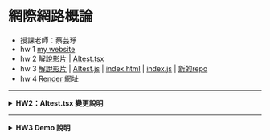 # 網際網路概論
- 授課老師：蔡芸琤  
- hw 1  [my website](https://alisonnnnn88.github.io/introduction_to-_the-_internet_alison/)
- hw 2  [解說影片](https://youtu.be/0LIIIj9rs88) | [AItest.tsx](https://github.com/alisonnnnn88/introduction_to-_the-_internet_alison/blob/main/AItest.tsx)
- hw 3  [解說影片](https://youtu.be/cJjc5HpTFEM) | [AItest.js](https://github.com/alisonnnnn88/introduction_to-_the-_internet_alison/blob/main/AItest.js) | [index.html](https://github.com/alisonnnnn88/introduction_to-_the-_internet_alison/blob/main/index.html) | [index.js](https://github.com/alisonnnnn88/introduction_to-_the-_internet_alison/blob/main/index.js) | [新的repo](https://github.com/alisonnnnn88/app_website)
- hw 4 [Render 網址](https://app-website-3.onrender.com/)
---

<details>
<summary><strong>HW2：AItest.tsx 變更說明</strong></summary>

<br>

- ✅ **1. 函式名稱變更**  
  `AItest` → `HealthAssistant`  
  目的：將聊天機器人改為「健康助手」，功能定位更明確

- ✅ **2. 預設提示變更**  
  '嗨！幫我測試一下台北旅遊的一日行程～' → '嗨！我今天需要記得喝水和運動～'  

- ✅ **3. 初始歡迎語變更**  
  '👋 這裡是 Gemini 小幫手，有什麼想聊的？' → '👋 這裡是健康助手，我會幫你提醒喝水、運動等！'

- ✅ **4. Markdown 支援改為使用 `react-markdown` 套件**  
  <img width="600" alt="image" src="https://github.com/user-attachments/assets/b068bb27-0989-492e-8a24-584a6c5a458e" />

- ✅ **5. 引入套件**  
  `import ReactMarkdown from 'react-markdown';`

- ✅ **6. 修改提示句按鈕內容為健康主題**  
 原本： 今天台北有什麼免費展覽？/幫我把這段英文翻成中文：Hello from Taipei!/寫一首關於捷運的短詩 → 後來： 今天需要喝水提醒/請建議我一天三餐/幫我安排一個簡單的運動計劃
 目的：更貼近健康主題，也更讓使用者知道怎麼問 AI 健康助手。

- ✅ **7. 加入 emoji 字型**  
  <img width="600" alt="image" src="https://github.com/user-attachments/assets/c49e30b6-a691-4b00-a5e4-e96a476f8402" />
  目的：使用表情符號清楚標示重點文字，讓使用者快速抓到重點建議。

- ✅ **8. 頁面標題修改**  
  `Gemini Chat` → `健康助手（Gemini API）`
  目的：在網頁最上面清楚標示 AI 助手名稱。

</details>

---

<details>
<summary><strong>HW3 Demo 說明</strong></summary>

<br>

這個專案是一個**電影小高手**，可以幫助喜歡看電影的朋友們快速搜索 AI 推薦的熱門電影，或是對相關電影影評、海報設計等等有興趣也可以問這個 AI。

---

### 功能介紹

1. 畫面上方可以點選【🔥 熱門電影】，讓使用者挑選想看的類型，點選後由 AI 為您解答此類型的熱門電影 
2. 畫面下方有對話框，可以自行輸入文字詢問 AI 關於電影的問題，也可以參考紫色按鈕的問題，幫助使用者有更好的詢問方向
(使用的API: gemini-2.5-flash)

---

### 畫面設計

以暗色系呈現背景，黃色或白色顯示文字，展現一種科技感。

---

### 功能實作截圖

#### ✅ 熱門電影可篩選類型  
<img width="664" src="https://github.com/user-attachments/assets/10c2f70b-bc30-4513-b35b-ba83a4138b0d" />  
<img width="646" src="https://github.com/user-attachments/assets/dd12d3a7-b507-48fb-bfaf-7a6f4120bb0c" />

#### ✅ 安裝 ReactMarkdown：支援 AI 回應以粗體或表情符號標示重點 
<img width="1856" src="https://github.com/user-attachments/assets/e93d1eec-e686-4199-9b39-1ac7f61a8a00" />

#### ✅ 對話框以灰字顯示，等待使用者輸入文字：以 placeholder 呈現灰字的部分（灰色為預設）  
<img width="1847" src="https://github.com/user-attachments/assets/f255c03f-1a48-4ef2-b831-af860cb0d52f" />

#### ✅ 以紫色按鈕提示使用者怎麼問 AI  
<img width="1633" src="https://github.com/user-attachments/assets/cfe6b4ad-283e-4f3a-a557-db72cedf141f" />

#### ✅ 有成功出現 Loading 狀態  
<img width="1847" src="https://github.com/user-attachments/assets/cc2dc6f1-6aca-42a0-bcb9-f0aad6090c35" />

</details>
